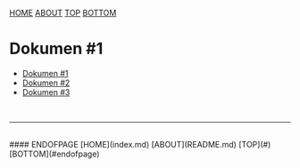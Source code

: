 ---
---

[HOME](index.md)
[ABOUT](README.md)
[TOP](#)
[BOTTOM](#endofpage)

# Dokumen #1

* [Dokumen #1](xfile1.html)
* [Dokumen #2](xfile2.html)
* [Dokumen #3](xfile3.html)

<br>
<hr>
<br>
#### ENDOFPAGE
[HOME](index.md)
[ABOUT](README.md)
[TOP](#)
[BOTTOM](#endofpage)
<br>

